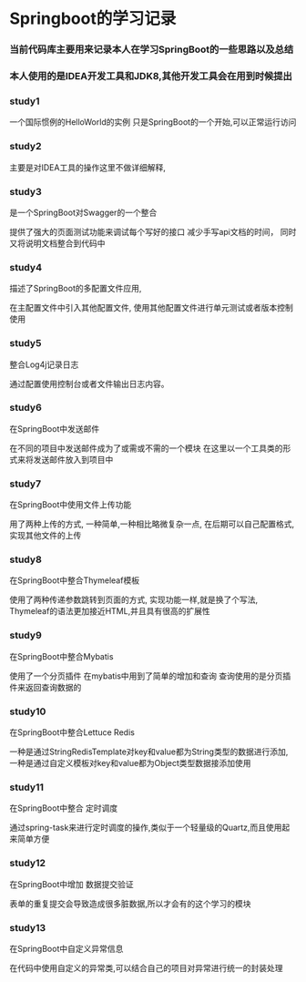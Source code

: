 Springboot的学习记录
====

### 当前代码库主要用来记录本人在学习SpringBoot的一些思路以及总结
### 本人使用的是IDEA开发工具和JDK8,其他开发工具会在用到时候提出

### study1
一个国际惯例的HelloWorld的实例
只是SpringBoot的一个开始,可以正常运行访问

### study2
主要是对IDEA工具的操作这里不做详细解释,

### study3
是一个SpringBoot对Swagger的一个整合

提供了强大的页面测试功能来调试每个写好的接口
减少手写api文档的时间，
同时又将说明文档整合到代码中

### study4
描述了SpringBoot的多配置文件应用,

在主配置文件中引入其他配置文件,
使用其他配置文件进行单元测试或者版本控制使用 

### study5
整合Log4j记录日志

通过配置使用控制台或者文件输出日志内容。 

### study6
在SpringBoot中发送邮件

在不同的项目中发送邮件成为了或需或不需的一个模块
在这里以一个工具类的形式来将发送邮件放入到项目中

### study7 
在SpringBoot中使用文件上传功能

用了两种上传的方式,
一种简单,一种相比略微复杂一点,
在后期可以自己配置格式,实现其他文件的上传

### study8 
在SpringBoot中整合Thymeleaf模板

使用了两种传递参数跳转到页面的方式,
实现功能一样,就是换了个写法,
Thymeleaf的语法更加接近HTML,并且具有很高的扩展性

### study9
在SpringBoot中整合Mybatis

使用了一个分页插件
在mybatis中用到了简单的增加和查询
查询使用的是分页插件来返回查询数据的

### study10
在SpringBoot中整合Lettuce Redis

一种是通过StringRedisTemplate对key和value都为String类型的数据进行添加,
一种是通过自定义模板对key和value都为Object类型数据接添加使用

### study11
在SpringBoot中整合 定时调度

通过spring-task来进行定时调度的操作,类似于一个轻量级的Quartz,而且使用起来简单方便

### study12
在SpringBoot中增加 数据提交验证

表单的重复提交会导致造成很多脏数据,所以才会有的这个学习的模块

### study13
在SpringBoot中自定义异常信息

在代码中使用自定义的异常类,可以结合自己的项目对异常进行统一的封装处理

